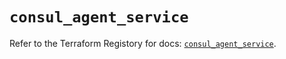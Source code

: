 # `consul_agent_service`

Refer to the Terraform Registory for docs: [`consul_agent_service`](https://registry.terraform.io/providers/hashicorp/consul/2.18.0/docs/resources/agent_service).
